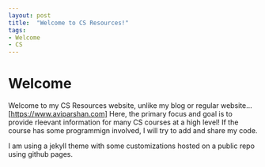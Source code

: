 ```yaml
---
layout: post
title:  "Welcome to CS Resources!"
tags:
- Welcome
- CS
---
```


# Welcome

Welcome to my CS Resources website, unlike my blog or regular website... [https://www.aviparshan.com]
Here, the primary focus and goal is to provide rleevant information for many CS courses at a high level! 
If the course has some programmign involved, I will try to add and share my code. 

I am using a jekyll theme with some customizations hosted on a public repo using github pages. 